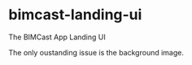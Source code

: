 # bimcast-landing-ui
The BIMCast App Landing UI

The only oustanding issue is the background image.
